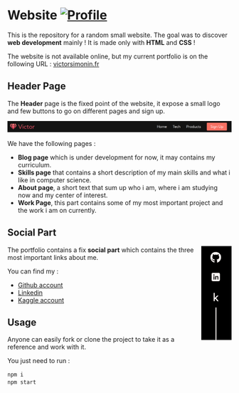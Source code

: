 # Website [![Profile][title-img]][profile]

[title-img]:https://img.shields.io/badge/-Bictole-pink
[profile]:https://github.com/bictole

This is the repository for a random small website. The goal was to discover **web development** mainly ! It is made only with **HTML** and **CSS** !

The website is not available online, but my current portfolio is on the following URL : [victorsimonin.fr](victorsimonin.fr)

## Header Page

The **Header** page is the fixed point of the website, it expose a small logo and few buttons to go on different pages and sign up.

<img src="https://github.com/Bictole/Website/blob/main/readme_images/header.png" alt="Header">

We have the following pages :

* **Blog page** which is under development for now, it may contains my curriculum. 
* **Skills page** that contains a short description of my main skills and what i like in computer science.
* **About page**, a short text that sum up who i am, where i am studying now and my center of interest. 
* **Work Page**, this part contains some of my most important project and the work i am on currently.


## Social Part

<img src="https://github.com/Bictole/Portfolio/blob/master/readme_images/social.png" align="right" alt="Social_part">

The portfolio contains a fix **social part** which contains the three most important links about me.

You can find my :
* [Github account](https://github.com/Bictole)
* [Linkedin](https://www.linkedin.com/in/victor-simonin/)
* [Kaggle account](https://www.kaggle.com/victorsimonin)


## Usage

Anyone can easily fork or clone the project to take it as a reference and work with it.

You just need to run :

```bash
npm i
npm start
```